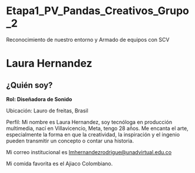 # Etapa1_PV_Pandas_Creativos_Grupo_2
Reconocimiento de nuestro entorno y Armado de equipos con SCV

# Laura Hernandez



## ¿Quién soy?
**Rol: Diseñadora de Sonido**

Ubicación: Lauro de freitas, Brasil

Perfil: Mi nombre es Laura Hernandez, soy tecnóloga en producción multimedia, nací en Villavicencio, Meta, tengo 28 años. Me encanta el arte, especialmente la forma en que la creatividad, la inspiración y el ingenio pueden transmitir un concepto o contar una historia.

Mi correo institucional es lmhernandezrodrigue@unadvirtual.edu.co

Mi comida favorita es el Ajiaco Colombiano.